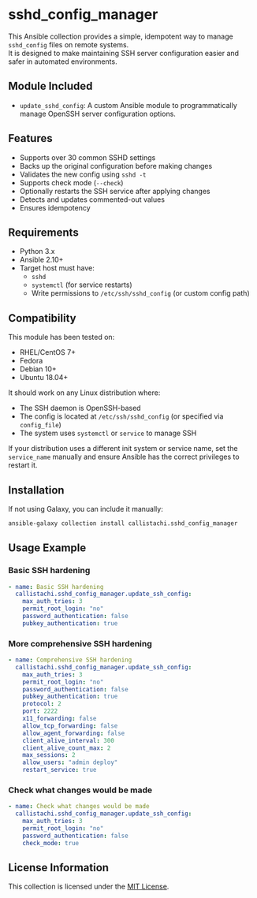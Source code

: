 # sshd_config_manager

This Ansible collection provides a simple, idempotent way to manage `sshd_config` files on remote systems.  
It is designed to make maintaining SSH server configuration easier and safer in automated environments.

## Module Included

- `update_sshd_config`: A custom Ansible module to programmatically manage OpenSSH server configuration options.

## Features

- Supports over 30 common SSHD settings
- Backs up the original configuration before making changes
- Validates the new config using `sshd -t`
- Supports check mode (`--check`)
- Optionally restarts the SSH service after applying changes
- Detects and updates commented-out values
- Ensures idempotency

## Requirements

- Python 3.x
- Ansible 2.10+
- Target host must have:
  - `sshd`
  - `systemctl` (for service restarts)
  - Write permissions to `/etc/ssh/sshd_config` (or custom config path)

## Compatibility

This module has been tested on:

- RHEL/CentOS 7+
- Fedora
- Debian 10+
- Ubuntu 18.04+

It should work on any Linux distribution where:

- The SSH daemon is OpenSSH-based
- The config is located at `/etc/ssh/sshd_config` (or specified via `config_file`)
- The system uses `systemctl` or `service` to manage SSH

If your distribution uses a different init system or service name, set the `service_name` manually and ensure Ansible has the correct privileges to restart it.


## Installation

If not using Galaxy, you can include it manually:

```bash
ansible-galaxy collection install callistachi.sshd_config_manager
```

## Usage Example
### Basic SSH hardening
```yaml
- name: Basic SSH hardening
  callistachi.sshd_config_manager.update_ssh_config:
    max_auth_tries: 3
    permit_root_login: "no"
    password_authentication: false
    pubkey_authentication: true
```
### More comprehensive SSH hardening
```yaml
- name: Comprehensive SSH hardening
  callistachi.sshd_config_manager.update_ssh_config:
    max_auth_tries: 3
    permit_root_login: "no"
    password_authentication: false
    pubkey_authentication: true
    protocol: 2
    port: 2222
    x11_forwarding: false
    allow_tcp_forwarding: false
    allow_agent_forwarding: false
    client_alive_interval: 300
    client_alive_count_max: 2
    max_sessions: 2
    allow_users: "admin deploy"
    restart_service: true
```
### Check what changes would be made
```yaml
- name: Check what changes would be made
  callistachi.sshd_config_manager.update_ssh_config:
    max_auth_tries: 3
    permit_root_login: "no"
    password_authentication: false
    check_mode: true
```

## License Information
This collection is licensed under the [MIT License](README.md).
